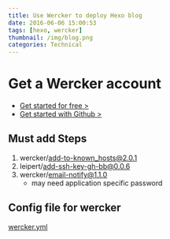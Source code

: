 ```yaml
---
title: Use Wercker to deploy Hexo blog
date: 2016-06-06 15:00:53
tags: [hexo, wercker]
thumbnail: /img/blog.png
categories: Technical
---
```


# Get a Wercker account

- [Get started for free >](https://app.wercker.com/users/new/)
- [Get started with Github >](https://app.wercker.com/sessions/github/new)

## Must add Steps

1. wercker/add-to-known_hosts@2.0.1
2. leipert/add-ssh-key-gh-bb@0.0.6
3. wercker/email-notify@1.1.0
    - may need application specific password

## Config file for wercker

[wercker.yml](https://raw.githubusercontent.com/dracher/elogs/master/_config.yml)